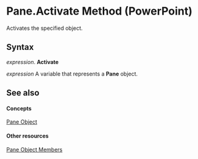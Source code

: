 
# Pane.Activate Method (PowerPoint)

Activates the specified object.


## Syntax

 _expression_. **Activate**

 _expression_ A variable that represents a **Pane** object.


## See also


#### Concepts


[Pane Object](27862fd6-897d-893d-d5a8-b1e40b1b9d48.md)
#### Other resources


[Pane Object Members](d395cb24-e88f-5503-791b-83ecfaf10a7d.md)

